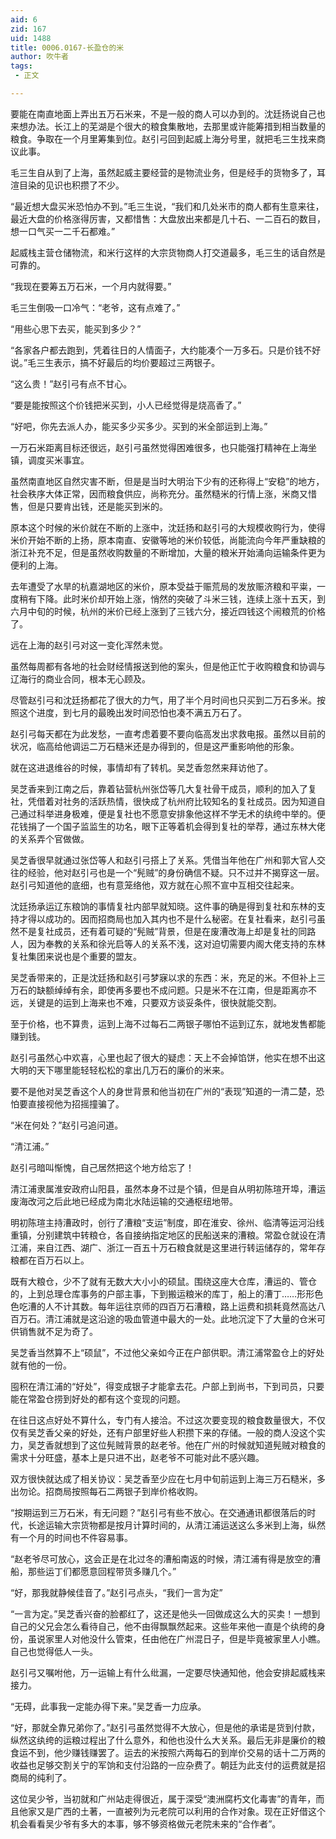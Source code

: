 ```yaml
---
aid: 6
zid: 167
uid: 1488
title: 0006.0167-长盈仓的米
author: 吹牛者
tags: 
 - 正文

---
```




  要能在南直地面上弄出五万石米来，不是一般的商人可以办到的。沈廷扬说自己也来想办法。长江上的芜湖是个很大的粮食集散地，去那里或许能筹措到相当数量的粮食。争取在一个月里筹集到位。赵引弓回到起威上海分号里，就把毛三生找来商议此事。

  毛三生自从到了上海，虽然起威主要经营的是物流业务，但是经手的货物多了，耳渲目染的见识也积攒了不少。

  “最近想大盘买米恐怕办不到。”毛三生说，“我们和几处米市的商人都有生意来往，最近大盘的价格涨得厉害，又都惜售：大盘放出来都是几十石、一二百石的数目，想一口气买一二千石都难。”

  起威栈主营仓储物流，和米行这样的大宗货物商人打交道最多，毛三生的话自然是可靠的。

  “我现在要筹五万石米，一个月内就得要。”

  毛三生倒吸一口冷气：“老爷，这有点难了。”

  “用些心思下去买，能买到多少？”

  “各家各户都去跑到，凭着往日的人情面子，大约能凑个一万多石。只是价钱不好说。”毛三生表示，搞不好最后的均价要超过三两银子。

  “这么贵！”赵引弓有点不甘心。

  “要是能按照这个价钱把米买到，小人已经觉得是烧高香了。”

  “好吧，你先去派人办，能买多少买多少。买到的米全部运到上海。”

  一万石米距离目标还很远，赵引弓虽然觉得困难很多，也只能强打精神在上海坐镇，调度买米事宜。

  虽然南直地区自然灾害不断，但是是当时大明治下少有的还称得上“安稳”的地方，社会秩序大体正常，因而粮食供应，尚称充分。虽然糙米的行情上涨，米商又惜售，但是只要肯出钱，还是能买到米的。

  原本这个时候的米价就在不断的上涨中，沈廷扬和赵引弓的大规模收购行为，使得米价开始不断的上扬，原本南直、安徽等地的米价较低，尚能流向今年严重缺粮的浙江补充不足，但是虽然收购数量的不断增加，大量的粮米开始涌向运输条件更为便利的上海。

  去年遭受了水旱的杭嘉湖地区的米价，原本受益于赈荒局的发放赈济粮和平粜，一度稍有下降。此时米价却开始上涨，悄然的突破了斗米三钱，连续上涨十五天，到六月中旬的时候，杭州的米价已经上涨到了三钱六分，接近四钱这个闹粮荒的价格了。

  远在上海的赵引弓对这一变化浑然未觉。

  虽然每周都有各地的社会财经情报送到他的案头，但是他正忙于收购粮食和协调与辽海行的商业合同，根本无心顾及。

  尽管赵引弓和沈廷扬都花了很大的力气，用了半个月时间也只买到二万石多米。按照这个进度，到七月的最晚出发时间恐怕也凑不满五万石了。

  赵引弓每天都在为此发愁，一直考虑着要不要向临高发出求救电报。虽然以目前的状况，临高给他调运二万石糙米还是办得到的，但是这严重影响他的形象。

  就在这进退维谷的时候，事情却有了转机。吴芝香忽然来拜访他了。

  吴芝香来到江南之后，靠着钻营杭州张岱等几大复社骨干成员，顺利的加入了复社，凭借着对社务的活跃热情，很快成了杭州府比较知名的复社成员。因为知道自己通过科举进身极难，便是复社也不愿意安排象他这样不学无术的纨绔中举的。便花钱捐了一个国子监监生的功名，眼下正等着机会得到复社的举荐，通过东林大佬的关系弄个官做做。

  吴芝香很早就通过张岱等人和赵引弓搭上了关系。凭借当年他在广州和郭大官人交往的经验，他对赵引弓也是一个“髡贼”的身份确信不疑。只不过并不揭穿这一层。赵引弓知道他的底细，也有意笼络他，双方就在心照不宣中互相交往起来。

  沈廷扬承运辽东粮饷的事情复社内部早就知晓。这件事的确是得到复社和东林的支持才得以成功的。因而招商局也加入其内也不是什么秘密。在复社看来，赵引弓虽然不是复社成员，还有着可疑的“髡贼”背景，但是在废漕改海上却是复社的同路人，因为奉教的关系和徐光启等人的关系不浅，这对迫切需要内阁大佬支持的东林复社集团来说也是个重要的盟友。

  吴芝香带来的，正是沈廷扬和赵引弓梦寐以求的东西：米，充足的米。不但补上三万石的缺额绰绰有余，即使再多要也不成问题。只是米不在江南，但是距离亦不远，关键是的运到上海来也不难，只要双方谈妥条件，很快就能交割。

  至于价格，也不算贵，运到上海不过每石二两银子哪怕不运到辽东，就地发售都能赚到钱。

  赵引弓虽然心中欢喜，心里也起了很大的疑虑：天上不会掉馅饼，他实在想不出这大明的天下哪里能轻轻松松的拿出几万石的廉价的米来。

  要不是他对吴芝香这个人的身世背景和他当初在广州的“表现”知道的一清二楚，恐怕要直接视他为招摇撞骗了。

  “米在何处？”赵引弓追问道。

  “清江浦。”

  赵引弓暗叫惭愧，自己居然把这个地方给忘了！

  清江浦隶属淮安政府山阳县，虽然本身不过是个镇，但是自从明初陈瑄开埠，漕运废海改河之后此地已经成为南北水陆运输的交通枢纽地带。

  明初陈瑄主持漕政时，创行了漕粮“支运”制度，即在淮安、徐州、临清等运河沿线重镇，分别建筑中转粮仓，各自接纳指定地区的民船送来的漕粮。常盈仓就设在清江浦，来自江西、湖广、浙江一百五十万石粮食就是这里进行转运储存的，常年存粮都在百万石以上。

  既有大粮仓，少不了就有无数大大小小的硕鼠。围绕这座大仓库，漕运的、管仓的，上到总理仓库事务的户部主事，下到搬运粮米的库丁，船上的漕丁……形形色色吃漕的人不计其数。每年运往京师的四百万石漕粮，路上运费和损耗竟然高达八百万石。清江浦就是这沿途的吸血管道中最大的一处。此地沉淀下了大量的仓米可供销售就不足为奇了。

  吴芝香当然算不上“硕鼠”，不过他父亲如今正在户部供职。清江浦常盈仓上的好处就有他的一份。

  囤积在清江浦的“好处”，得变成银子才能拿去花。户部上到尚书，下到司员，只要能在常盈仓捞到好处的都有这个变现的问题。

  在往日这点好处不算什么，专门有人接洽。不过这次要变现的粮食数量很大，不仅仅有吴芝香父亲的好处，还有户部里好些人积攒下来的存储。一般的商人没这个实力，吴芝香就想到了这位髡贼背景的赵老爷。他在广州的时候就知道髡贼对粮食的需求十分旺盛，基本上是只进不出，赵老爷不可能对此不感兴趣。

  双方很快就达成了相关协议：吴芝香至少应在七月中旬前运到上海三万石糙米，多出勿论。招商局按照每石二两银子到岸价格收购。

  “按期运到三万石米，有无问题？”赵引弓有些不放心。在交通通讯都很落后的时代，长途运输大宗货物都是按月计算时间的，从清江浦运送这么多米到上海，纵然有一个月的时间也不件容易事。

  “赵老爷尽可放心，这会正是在北过冬的漕船南返的时候，清江浦有得是放空的漕船，那些运丁们都愿意回程带货多赚几个。”

  “好，那我就静候佳音了。”赵引弓点头，“我们一言为定”

  “一言为定。”吴芝香兴奋的脸都红了，这还是他头一回做成这么大的买卖！一想到自己的父兄会怎么看待自己，他不由得飘飘然起来。这些年来他一直是个纨绔的身份，虽说家里人对他没什么管束，任由他在广州混日子，但是毕竟被家里人小瞧。自己也觉得低人一头。

  赵引弓又嘱咐他，万一运输上有什么纰漏，一定要尽快通知他，他会安排起威栈来接力。

  “无碍，此事我一定能办得下来。”吴芝香一力应承。

  “好，那就全靠兄弟你了。”赵引弓虽然觉得不大放心，但是他的承诺是货到付款，纵然这纨绔的运粮过程出了什么意外，和他也没什么大关系。最后无非是廉价的粮食运不到，他少赚钱赚罢了。运去的米按照六两每石的到岸价交易的话十二万两的收益也足够交割关宁的军饷和支付沿路的一应杂费了。朝廷为此支付的运费就是招商局的纯利了。

  这位吴少爷，当初就和广州站走得很近，属于深受“澳洲腐朽文化毒害”的青年，而且他家又是广西的土著，一直被列为元老院可以利用的合作对象。现在正好借这个机会看看吴少爷有多大的本事，够不够资格做元老院未来的“合作者”。


